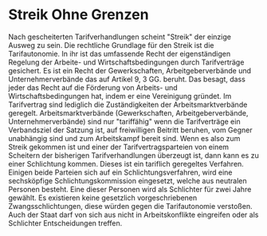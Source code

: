 # Streik Ohne Grenzen #

Nach gescheiterten Tarifverhandlungen scheint "Streik" der einzige Ausweg zu sein. Die rechtliche Grundlage für den Streik ist die Tarifautonomie. 
In ihr ist das umfassende Recht der eigenständigen Regelung der Arbeite- und Wirtschaftsbedingungen durch Tarifverträge gesichert.
Es ist ein Recht der Gewerkschaften, Arbeitgeberverbände und  Unternehmerverbände das auf Artikel 9, 3 GG. beruht. Das besagt, dass jeder das Recht auf die Förderung von Arbeits- und Wirtschaftsbedingungen hat, indem er eine Vereinigung gründet. Im Tarifvertrag sind lediglich die Zuständigkeiten der Arbeitsmarktverbände geregelt. Arbeitsmarktverbände (Gewerkschaften, Arbeitgeberverbände, Unternehmerverbände) sind nur "tariffähig" wenn die Tarifverträge ein Verbandsziel der Satzung ist, auf freiwilligen Beitritt beruhen, vom Gegner unabhängig sind und zum Arbeitskampf bereit sind.
Wenn es also zum Streik gekommen ist und einer der Tarifvertragsparteien von einem Scheitern der bisherigen Tarifverhandlungen überzeugt ist, dann kann es zu einer Schlichtung kommen.
Dieses ist ein tariflich geregeltes Verfahren.
Einigen beide Parteien sich auf ein Schlichtungsverfahren, wird eine sechsköpfige Schlichtungskommission eingesetzt, welche aus neutralen Personen besteht. Eine dieser Personen wird als Schlichter für zwei Jahre gewählt.
Es existieren keine gesetzlich vorgeschriebenen Zwangsschlichtungen, diese würden gegen die Tarifautonomie verstoßen. Auch der Staat darf von sich aus nicht in Arbeitskonflikte eingreifen oder als Schlichter Entscheidungen treffen. 
